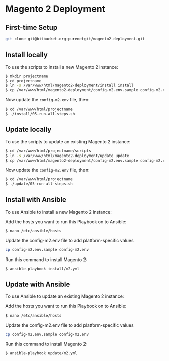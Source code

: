 # Magento 2 Deployment

## First-time Setup

```bash
git clone git@bitbucket.org:purenetgit/magento2-deployment.git
```

## Install locally

To use the scripts to install a new Magento 2 instance:

```bash
$ mkdir projectname
$ cd projectname
$ ln -s /var/www/html/magento2-deployment/install install
$ cp /var/www/html/magento2-deployment/config-m2.env.sample config-m2.env
```

Now update the `config-m2.env` file, then:

```bash
$ cd /var/www/html/projectname
$ ./install/05-run-all-steps.sh
```

## Update locally

To use the scripts to update an existing Magento 2 instance:

```bash
$ cd /var/www/html/projectname/scripts
$ ln -s /var/www/html/magento2-deployment/update update
$ cp /var/www/html/magento2-deployment/config-m2.env.sample config-m2.env
```

Now update the `config-m2.env` file, then:

```bash
$ cd /var/www/html/projectname
$ ./update/05-run-all-steps.sh
```

## Install with Ansible

To use Ansible to install a new Magento 2 instance:

Add the hosts you want to run this Playbook on to Ansible:
```bash
$ nano /etc/ansible/hosts
```

Update the config-m2.env file to add platform-specific values
```bash
cp config-m2.env.sample config-m2.env
```

Run this command to install Magento 2:
```bash
$ ansible-playbook install/m2.yml
```

## Update with Ansible

To use Ansible to update an existing Magento 2 instance:

Add the hosts you want to run this Playbook on to Ansible:
```bash
$ nano /etc/ansible/hosts
```

Update the config-m2.env file to add platform-specific values
```bash
cp config-m2.env.sample config-m2.env
```

Run this command to install Magento 2:
```bash
$ ansible-playbook update/m2.yml
```
